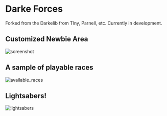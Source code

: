 # Darke Forces
Forked from the Darkelib from Tlny, Parnell, etc.  Currently in development.

## Customized Newbie Area
![screenshot](https://i.imgur.com/ZMvgc73.png)

## A sample of playable races
![available_races](https://i.imgur.com/g23BOkK.png)

## Lightsabers!
![lightsabers](https://i.imgur.com/bc9FD2x.png)
